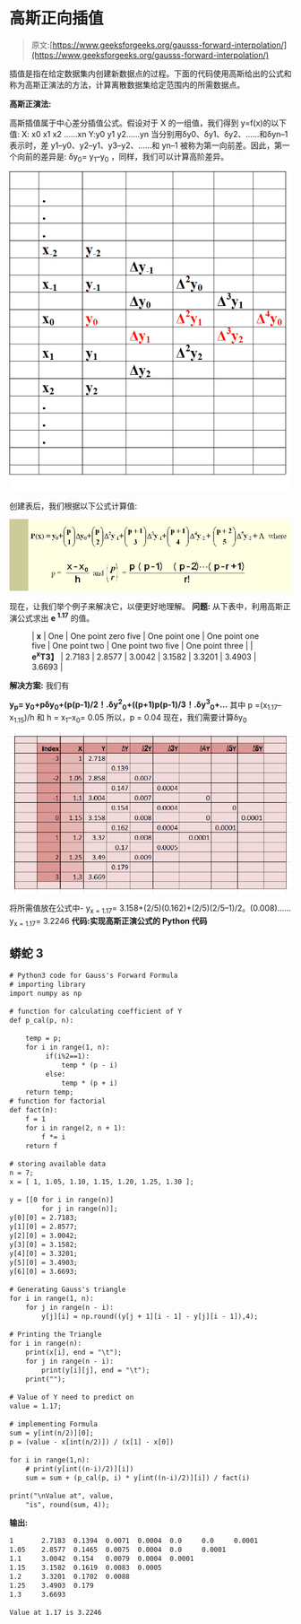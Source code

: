 # 高斯正向插值

> 原文:[https://www.geeksforgeeks.org/gausss-forward-interpolation/](https://www.geeksforgeeks.org/gausss-forward-interpolation/)

插值是指在给定数据集内创建新数据点的过程。下面的代码使用高斯给出的公式和称为高斯正演法的方法，计算离散数据集给定范围内的所需数据点。

**高斯正演法:**

高斯插值属于中心差分插值公式。假设对于 X 的一组值，我们得到 y=f(x)的以下值:
X: x0 x1 x2 ……xn
Y:y0 y1 y2……yn
当分别用δy0、δy1、δy2、……和δyn–1 表示时，差 y1–y0、y2–y1、y3–y2、……和 yn–1 被称为第一向前差。因此，第一个向前的差异是:
δy<sub>0</sub>= y<sub>1</sub>–y<sub>0</sub>
，同样，我们可以计算高阶差异。

![](img/2de4be3f4e1385bb89851cc77d0e8bb3.png)

创建表后，我们根据以下公式计算值:

![](img/49c678b1e9693f390941598f3acd3b11.png)

现在，让我们举个例子来解决它，以便更好地理解。
**问题:**
从下表中，利用高斯正演公式求出 **e <sup>1.17</sup>** 的值。

<figure class="table">

| **x** | One | One point zero five | One point one | One point one five | One point two | One point two five | One point three |
| **e<sup>x</sup>T3】** | 2.7183 | 2.8577 | 3.0042 | 3.1582 | 3.3201 | 3.4903 | 3.6693 |

</figure>

**解决方案:**
我们有

**y<sub>p</sub>= y<sub>0</sub>+pδy<sub>0</sub>+(p(p-1)/2！.δy<sup>2</sup><sub>0</sub>+((p+1)p(p-1)/3！.δy<sup>3</sup><sub>0</sub>+…**
其中 p =(x<sub>1.17</sub>–x<sub>1.15</sub>)/h
和 h = x<sub>1</sub>–x<sub>0</sub>= 0.05
所以，p = 0.04
现在，我们需要计算δy<sub>0</sub>

![](img/0b583ba99ca58c267adb6192f6162e43.png)

将所需值放在公式中-
y<sub>x = 1.17</sub>= 3.158+(2/5)(0.162)+(2/5)(2/5–1)/2。(0.008)……
y<sub>x = 1.17</sub>= 3.2246
**代码:实现高斯正演公式的 Python 代码**

## 蟒蛇 3

```
# Python3 code for Gauss's Forward Formula
# importing library
import numpy as np

# function for calculating coefficient of Y
def p_cal(p, n):

    temp = p;
    for i in range(1, n):
         if(i%2==1):
             temp * (p - i)
         else:
             temp * (p + i)
    return temp;
# function for factorial
def fact(n):
    f = 1
    for i in range(2, n + 1):
        f *= i
    return f

# storing available data
n = 7;
x = [ 1, 1.05, 1.10, 1.15, 1.20, 1.25, 1.30 ];

y = [[0 for i in range(n)]
        for j in range(n)];
y[0][0] = 2.7183;
y[1][0] = 2.8577;
y[2][0] = 3.0042;
y[3][0] = 3.1582; 
y[4][0] = 3.3201;
y[5][0] = 3.4903;
y[6][0] = 3.6693;

# Generating Gauss's triangle
for i in range(1, n):
    for j in range(n - i):
        y[j][i] = np.round((y[j + 1][i - 1] - y[j][i - 1]),4);

# Printing the Triangle
for i in range(n):
    print(x[i], end = "\t");
    for j in range(n - i):
        print(y[i][j], end = "\t");
    print("");

# Value of Y need to predict on
value = 1.17;

# implementing Formula
sum = y[int(n/2)][0];
p = (value - x[int(n/2)]) / (x[1] - x[0])

for i in range(1,n):
    # print(y[int((n-i)/2)][i])
    sum = sum + (p_cal(p, i) * y[int((n-i)/2)][i]) / fact(i)

print("\nValue at", value,
    "is", round(sum, 4));
```

**输出:**

```
1       2.7183  0.1394  0.0071  0.0004  0.0     0.0     0.0001  
1.05    2.8577  0.1465  0.0075  0.0004  0.0     0.0001  
1.1     3.0042  0.154   0.0079  0.0004  0.0001  
1.15    3.1582  0.1619  0.0083  0.0005  
1.2     3.3201  0.1702  0.0088  
1.25    3.4903  0.179   
1.3     3.6693  

Value at 1.17 is 3.2246
```